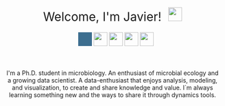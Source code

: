 <h1 style="font-weight:normal" align="center">
  &nbsp;Welcome, I'm Javier! &nbsp;<img height="32" width="32" src="https://cdn.jsdelivr.net/npm/simple-icons@v4/icons/mocha.svg" />&nbsp;
</h1>

<div align="center">
&nbsp;&nbsp;&nbsp;
<a href="https://twitter.com/TamayoLeiva_J"><svg height="32" width="32" style="background-color:#3D6E8F" src="https://cdn.jsdelivr.net/npm/simple-icons@v4/icons/twitter.svg" /svg></a> 
<a href="https://www.kaggle.com/jtamayo"><img height="32" width="32" src="https://cdn.jsdelivr.net/npm/simple-icons@v4/icons/kaggle.svg" /></a> 
<a href="https://www.linkedin.com/in/javier-ignacio-tamayo-leiva-94613267/"><img height="32" width="32" src="https://cdn.jsdelivr.net/npm/simple-icons@v4/icons/linkedin.svg" /></a>
<a href="https://loop.frontiersin.org/people/1011798/"><img height="32" width="32" src="https://cdn.jsdelivr.net/npm/simple-icons@v4/icons/loop.svg" /></a>
<a href="https://orcid.org/0000-0003-2610-6957"><img height="32" width="32" src="https://cdn.jsdelivr.net/npm/simple-icons@v4/icons/orcid.svg" /></a>
</div>

<div align="center">
<br><br><br>
I'm a Ph.D. student in microbiology. An enthusiast of microbial ecology and a growing data scientist. A data-enthusiast that enjoys analysis, modeling, and visualization, to create and share knowledge and value. I´m always learning something new and the ways to share it through dynamics tools.
</div>
